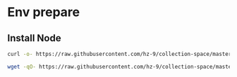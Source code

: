 # Env prepare

## Install Node

``` sh
curl -o- https://raw.githubusercontent.com/hz-9/collection-space/master/env-prepare/dist/install-node.sh | bash
```

``` sh
wget -qO- https://raw.githubusercontent.com/hz-9/collection-space/master/env-prepare/dist/install-node.sh | bash
```
